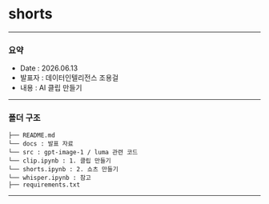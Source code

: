 # shorts

---

### 요약
- Date : 2026.06.13
- 발표자 : 데이터인텔리전스 조용걸
- 내용 : AI 클립 만들기
---

### 폴더 구조

```
├── README.md
└── docs : 발표 자료
└── src : gpt-image-1 / luma 관련 코드
└── clip.ipynb : 1. 클립 만들기
└── shorts.ipynb : 2. 쇼츠 만들기
└── whisper.ipynb : 참고
├── requirements.txt

```

---
